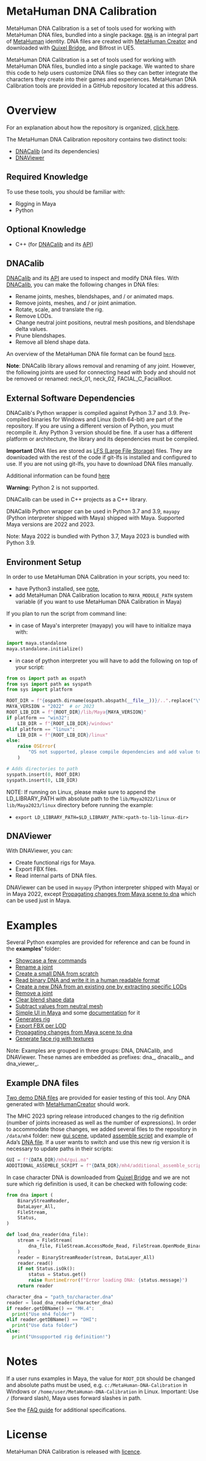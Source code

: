 # MetaHuman DNA Calibration
MetaHuman DNA Calibration is a set of tools used for working with MetaHuman DNA files, bundled into a single package.
[`DNA`](/docs/dna.md#metahuman-dna) is an integral part of [MetaHuman](https://www.unrealengine.com/en-US/metahuman) identity.
DNA files are created with [MetaHuman Creator](https://metahuman.unrealengine.com/) and downloaded with 
[Quixel Bridge](https://docs.metahuman.unrealengine.com/en-US/downloading-metahumans-with-quixel-bridge/), and Bifrost in UE5.

MetaHuman DNA Calibration is a set of tools used for working with MetaHuman DNA files, bundled into a single package. We wanted to share this code to help users customize DNA files so they can better integrate the characters they create into their games and experiences.
MetaHuman DNA Calibration tools are provided in a GitHub repository located at this address.


# Overview
For an explanation about how the repository is organized, [click here](docs/repository_organization.md).

The MetaHuman DNA Calibration repository contains two distinct tools:
- [DNACalib](docs/dnacalib.md) (and its dependencies) 
- [DNAViewer](docs/dna_viewer.md)


## Required Knowledge
To use these tools, you should be familiar with:
- Rigging in Maya
- Python

## Optional Knowledge
- C++ (for [DNACalib](docs/dnacalib.md) and its [API](docs/dnacalib_api.md))


## DNACalib
[DNACalib](docs/dnacalib.md) and its [API](docs/dnacalib_api.md) are used to inspect and modify DNA files. With [DNACalib](docs/dnacalib.md), you can make the following changes in DNA files:
- Rename joints, meshes, blendshapes, and / or animated maps.
- Remove joints, meshes, and / or joint animation.
- Rotate, scale, and translate the rig.
- Remove LODs.
- Change neutral joint positions, neutral mesh positions, and blendshape delta values.
- Prune blendshapes.
- Remove all blend shape data.

An overview of the MetaHuman DNA file format can be found [`here`](/docs/dna.md).

**Note**: DNACalib library allows removal and renaming of any joint. However, the following joints are used for connecting head with body and should not be removed or renamed: neck_01, neck_02, FACIAL_C_FacialRoot.

## External Software Dependencies
DNACalib's Python wrapper is compiled against Python 3.7 and 3.9. Pre-compiled binaries for Windows and Linux (both 64-bit) are part of the repository.
If you are using a different version of Python, you must recompile it. Any Python 3 version should be fine.
If a user has a different platform or architecture, the library and its dependencies must be compiled.

**Important**
DNA files are stored as [LFS (Large File Storage)](https://git-lfs.github.com/) files. They are downloaded with the rest of the code if 
git-lfs is installed and configured to use. If you are not using git-lfs, you have to download DNA files manually. 

Additional information can be found [here](docs/faq.md#fix--runtimeerror--error-loading-dna--dna-signature-mismatched-expected-dna-got-ver-)

**Warning:** 
Python 2 is not supported.

DNACalib can be used in C++ projects as a C++ library.

DNACalib Python wrapper can be used in Python 3.7 and 3.9, `mayapy` (Python interpreter shipped with Maya) shipped with Maya.
Supported Maya versions are 2022 and 2023.

Note: Maya 2022 is bundled with Python 3.7, Maya 2023 is bundled with Python 3.9.   

## Environment Setup

In order to use MetaHuman DNA Calibration in your scripts, you need to:
- have Python3 installed, see [note](README.md#external-software-dependencies),
- add MetaHuman DNA Calibration location to `MAYA_MODULE_PATH` system variable (if you want to use MetaHuman DNA Calibration in Maya)


If you plan to run the script from command line:

- in case of Maya's interpreter (mayapy) you will have to initialize maya with:

```python
import maya.standalone 
maya.standalone.initialize()
```

- in case of python interpreter you will have to add the following on top of your script: 
```python
from os import path as ospath
from sys import path as syspath
from sys import platform

ROOT_DIR = f"{ospath.dirname(ospath.abspath(__file__))}/..".replace("\\", "/")
MAYA_VERSION = "2022"  # or 2023
ROOT_LIB_DIR = f"{ROOT_DIR}/lib/Maya{MAYA_VERSION}"
if platform == "win32":
    LIB_DIR = f"{ROOT_LIB_DIR}/windows"
elif platform == "linux":
    LIB_DIR = f"{ROOT_LIB_DIR}/linux"
else:
    raise OSError(
        "OS not supported, please compile dependencies and add value to LIB_DIR"
    )

# Adds directories to path
syspath.insert(0, ROOT_DIR)
syspath.insert(0, LIB_DIR)
```

NOTE: 
If running on Linux, please make sure to append the LD_LIBRARY_PATH with absolute path to the `lib/Maya2022/linux` or `lib/Maya2023/linux` directory before running the example: 
 - `export LD_LIBRARY_PATH=$LD_LIBRARY_PATH:<path-to-lib-linux-dir>`

## DNAViewer
With DNAViewer, you can:
- Create functional rigs for Maya.
- Export FBX files.
- Read internal parts of DNA files.

DNAViewer can be used in `mayapy` (Python interpreter shipped with Maya) or in Maya 2022, except [Propagating changes from Maya scene to dna](/examples/dna_viewer_grab_changes_from_scene_and_propagate_to_dna.py) which can be used just in Maya.

# Examples
Several Python examples are provided for reference and can be found in the **examples'** folder:
- [Showcase a few commands](/examples/dnacalib_demo.py)
- [Rename a joint](/examples/dnacalib_rename_joint_demo.py)
- [Create a small DNA from scratch](/examples/dna_demo.py)
- [Read binary DNA and write it in a human readable format](/examples/dna_binary_to_json_demo.py)
- [Create a new DNA from an existing one by extracting specific LODs](/examples/dnacalib_lod_demo.py)
- [Remove a joint](/examples/dnacalib_remove_joint.py)
- [Clear blend shape data](/examples/dnacalib_clear_blend_shapes.py)
- [Subtract values from neutral mesh](/examples/dnacalib_neutral_mesh_subtract.py)
- [Simple UI in Maya](examples/dna_viewer_run_in_maya.py) and some [documentation](docs/dna_viewer.md#usage-in-maya) for it
- [Generates rig](/examples/dna_viewer_build_rig.py)
- [Export FBX per LOD](/examples/dna_viewer_export_fbx.py)
- [Propagating changes from Maya scene to dna](/examples/dna_viewer_grab_changes_from_scene_and_propagate_to_dna.py)
- [Generate face rig with textures](/examples/dna_viewer_build_rig_with_textures.py)

Note: Examples are grouped in three groups: DNA, DNACalib, and DNAViewer. These names are embedded as prefixes: dna_, dnacalib_, and dna_viewer_.   

## Example DNA files
[Two demo DNA files](data/dna_files) are provided for easier testing of this tool. Any DNA generated with [MetaHumanCreator](https://www.unrealengine.com/en-US/metahuman)
should work.

The MHC 2023 spring release introduced changes to the rig definition (number of joints increased as well as the number of expressions).
In order to accommodate those changes, we added several files to the repository in `/data/mh4` folder: new [gui scene](/data/mh4/gui.ma), updated [assemble script](/data/mh4/additional_assemble_script.py) and example of Ada’s [DNA file](data/mh4/dna_files/Ada.dna).
If a user wants to switch and use this new rig version it is necessary to update paths in their scripts:
```python
GUI = f"{DATA_DIR}/mh4/gui.ma"
ADDITIONAL_ASSEMBLE_SCRIPT = f"{DATA_DIR}/mh4/additional_assemble_script.py"
```

In case character DNA is downloaded from [Quixel Bridge](https://quixel.com/bridge) and we are not sure which rig definition is used, it can be checked with following code:
```python
from dna import (
    BinaryStreamReader,
    DataLayer_All,
    FileStream,
    Status,
)

def load_dna_reader(dna_file):
    stream = FileStream(
        dna_file, FileStream.AccessMode_Read, FileStream.OpenMode_Binary
    )
    reader = BinaryStreamReader(stream, DataLayer_All)
    reader.read()
    if not Status.isOk():
        status = Status.get()
        raise RuntimeError(f"Error loading DNA: {status.message}")
    return reader

character_dna = "path_to/character.dna"
reader = load_dna_reader(character_dna)
if reader.getDBName() == "MH.4":
  print("Use mh4 folder")
elif reader.getDBName() == "DHI":
  print("Use data folder")
else:
  print("Unsupported rig definition!")
```

# Notes
If a user runs examples in Maya, the value for `ROOT_DIR` should be changed and absolute paths must be used, 
e.g. `c:/MetaHuman-DNA-Calibration` in Windows or `/home/user/MetaHuman-DNA-Calibration` in Linux. Important: Use `/` (forward slash), Maya uses forward slashes in path.

See the [FAQ guide](docs/faq.md) for additional specifications.

# License
MetaHuman DNA Calibration is released with [licence](LICENSE).
